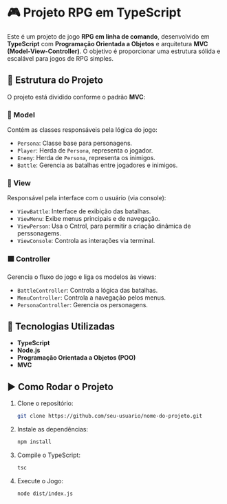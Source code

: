 # 🎮 Projeto RPG em TypeScript

Este é um projeto de jogo **RPG em linha de comando**, desenvolvido em **TypeScript** com **Programação Orientada a Objetos** e arquitetura **MVC (Model-View-Controller)**. O objetivo é proporcionar uma estrutura sólida e escalável para jogos de RPG simples.

## 📁 Estrutura do Projeto

O projeto está dividido conforme o padrão **MVC**:

### 🔷 Model

Contém as classes responsáveis pela lógica do jogo:

- `Persona`: Classe base para personagens.
- `Player`: Herda de `Persona`, representa o jogador.
- `Enemy`: Herda de `Persona`, representa os inimigos.
- `Battle`: Gerencia as batalhas entre jogadores e inimigos.

### 🔶 View

Responsável pela interface com o usuário (via console):

- `ViewBattle`: Interface de exibição das batalhas.
- `ViewMenu`: Exibe menus principais e de navegação.
- `ViewPerson`: Usa o Cntrol, para permitir a criação dinâmica de perssonagems.
- `ViewConsole`: Controla as interações via terminal.

### 🟩 Controller

Gerencia o fluxo do jogo e liga os modelos às views:

- `BattleController`: Controla a lógica das batalhas.
- `MenuController`: Controla a navegação pelos menus.
- `PersonaController`: Gerencia os personagens.

## 🚀 Tecnologias Utilizadas

- **TypeScript**
- **Node.js**
- **Programação Orientada a Objetos (POO)**
- **MVC**

## ▶️ Como Rodar o Projeto

1. Clone o repositório:
   ```bash
   git clone https://github.com/seu-usuario/nome-do-projeto.git
2. Instale as dependências:
     ```bash
     npm install
3. Compile o TypeScript:
     ```bash
     tsc
4. Execute o Jogo:
     ```bash
     node dist/index.js

